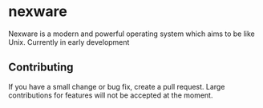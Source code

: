 # nexware
Nexware is a modern and powerful operating system which aims to be like Unix. Currently in early development

## Contributing
If you have a small change or bug fix, create a pull request. Large contributions for features will not be accepted at the moment.
